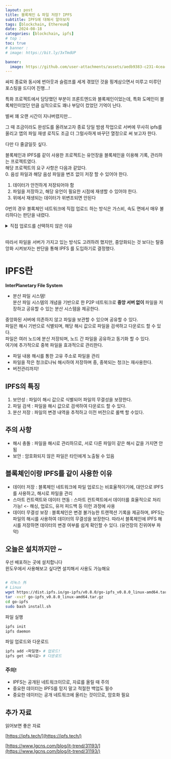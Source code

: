 ```yaml
---
layout: post
title: 블록체인 & 파일 저장? IPFS
subtitle: IPFS에 대해서 알아보자
tags: [blockchain, Ethereum]
date: 2024-08-18
categories: [blockchain, ipfs]
# top :
toc: true
# banner :
# image: https://bit.ly/3xTmdUP

banner:
  image: https://github.com/user-attachments/assets/aedb9383-c231-4cea-bd7b-ce206a3a01fb
---
```


싸피 종료와 동시에 번아웃과 슬럼프를 세게 겪었던 것을 핑계삼으면서 미루고 미루던 포스팅을 드디어 진행...!

특화 프로젝트에서 담당했던 부분이 프론트엔드와 블록체인이었는데, 특화 도메인이 블록체인이었던 만큼 심적으로도 꽤나 부담이 컸었던 기억이 난다.

벌써 꽤 오랜 시간이 지나버렸지만...

그 때 조금이라도 완성도를 올려보고자 종료 당일 밤샘 작업으로 서버에 무사히 ipfs를 올리고 앱의 파일 재생 로직도 조금 더 그럴사하게 바꾸던 열정으로 써 보고자 한다.

다만 다 줄글일듯 싶다.

블록체인과 IPFS를 같이 사용한 프로젝트는 유언장을 블록체인을 이용해 기록, 관리하는 프로젝트였다.  
해당 프로젝트의 요구 사항은 다음과 같았다.  
0. 음성 파일과 해당 음성 파일을 변조 없이 저장 할 수 있어야 한다.

1. 데이터가 안전하게 저장되어야 함
2. 파일을 저장하고, 해당 유언이 필요한 시점에 재생할 수 있어야 한다.
3. 위에서 재생되는 데이터가 위변조되면 안된다

0번의 경우 블록체인 네트워크에 직접 업로드 하는 방식은 가스비, 속도 면에서 매우 불리하다는 판단을 내렸다.

<details> 
<summary>직접 업로드를 선택하지 않은 이유</summary>
1. 가스비 : 네트워크에 파일을 직접 저장하는 행위는 비효율적이다..! 가스비는 데이터의 양에 비례하는데 한 개의 트랜잭션의 100~200바이트 정도다. 커봐야 1메가?
2. 시간 : 파일의 크기가 큰 만큼 여러번의 트랜잭션이 필요한데, 트랜잭션의 속도가 오래 걸린다는 것은 사용자 경험에 부정적이다.
</details>

</br>

따라서 파일을 서버가 가지고 있는 방식도 고려하려 했지만, 중앙화되는 것 보다는 탈중앙화 시켜보자는 판단을 통해 IPFS 를 도입하기로 결정했다.

# IPFS란

**InterPlanetary File System**

- 분산 파일 시스템!  
  분산 파일 시스템의 개념을 기반으로 한 P2P 네트워크로 **중앙 서버 없이** 파일을 저장하고 공유할 수 있는 분산 시스템을 제공한다.

중앙화된 서버에 의존하지 않고 파일을 보관할 수 있으며 공유할 수 있다.  
파일은 해시 기반으로 식별되며, 해당 해시 값으로 파일을 검색하고 다운로드 할 수 있다.  
파일은 여러 노드에 분산 저장되며, 노드 간 파일을 공유하고 동기화 할 수 있다.  
여기에 추가적으로 중복 파일을 효과적으로 관리한다.

- 파일 내용 해시를 통한 고유 주소로 파일을 관리
- 파일을 작은 청크로나눠 해시하여 저장하며 중, 중복되는 청크는 재사용한다.
- 버전관리까지!

## IPFS의 특징

1. 보안성 : 파일이 해시 값으로 식별되어 파일의 무결성을 보장한다.
2. 파일 검색 : 파일을 해시 값으로 검색하여 다운로드 할 수 있다.
3. 분산 저장 : 파일의 변경 내역을 추적하고 이전 버전으로 롤백 할 수있다.

## 주의 사항

- 해시 충돌 : 파일을 해시로 관리하므로, 서로 다른 파일이 같은 해시 값을 가지면 안됨
- 보안 : 암호화되지 않은 파일은 타인에게 노출될 수 있음

## 블록체인이랑 IPFS를 같이 사용한 이유

- 데이터 저장 : 블록체인 네트워크에 파일 업로드는 비효율적이기에, 대안으로 IPFS를 사용하고, 해시로 파일을 관리
- 스마트 컨트랙트와 데이터 연동 : 스마트 컨트랙트에서 데이터를 효율적으로 처리 가능! <- 해싱, 업로드, 유저 피드백 등 이런 과정에 사용
- 데이터 무결성 보장 : 블록체인은 변경 불가능한 트랜잭션 기록을 제공하며, IPFS는 파일의 해시를 사용하여 데이터의 무결성을 보장한다. 따라서 블록체인에 IPFS 해시를 저장하면 데이터의 변경 여부를 쉽게 확인할 수 있다. (유언장의 진위여부 파악)

## 오늘은 설치까지만 ~

우선 배포하는 곳에 설치합니다  
윈도우에서 사용해보고 싶다면 설치해서 사용도 가능해요

```bash

# 리눅스 外
# Linux
wget https://dist.ipfs.io/go-ipfs/v0.8.0/go-ipfs_v0.8.0_linux-amd64.tar.gz
tar -xvzf go-ipfs_v0.8.0_linux-amd64.tar.gz
cd go-ipfs
sudo bash install.sh
```

파일 실행

```bash
ipfs init
ipfs daemon
```

파일 업로드와 다운로드

```bash
ipfs add <파일명> # 업로드!
ipfs get <해시값> # 다운로드
```

### 주의!

- IPFS는 공개된 네트워크이므로, 자료를 올릴 때 주의
- 중요한 데이터는 IPFS를 믿지 말고 적절한 백업도 필수
- 중요한 데이터는 공개 네트워크에 올리는 것이므로, 암호화 필요

## 추가 자료

읽어보면 좋은 자료

[https://ipfs.tech/](https://ipfs.tech/)

[https://www.lgcns.com/blog/it-trend/31193/](https://www.lgcns.com/blog/it-trend/31193/)
